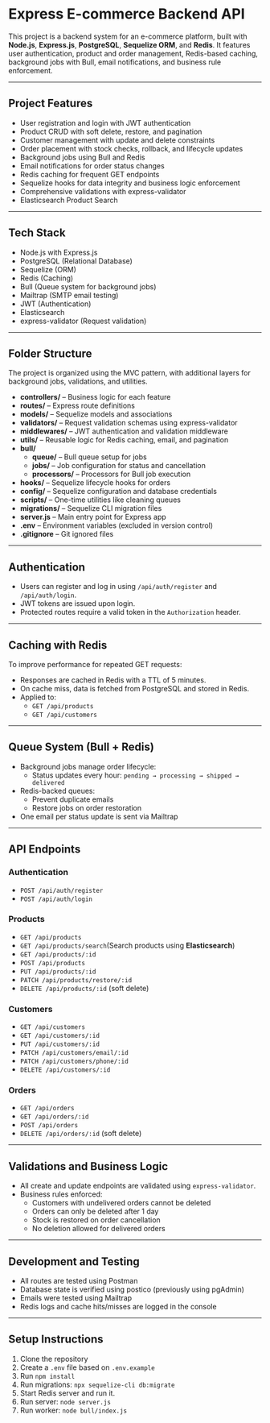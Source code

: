 # Express E-commerce Backend API

This project is a backend system for an e-commerce platform, built with **Node.js**, **Express.js**, **PostgreSQL**, **Sequelize ORM**, and **Redis**. It features user authentication, product and order management, Redis-based caching, background jobs with Bull, email notifications, and business rule enforcement.

---

## Project Features

- User registration and login with JWT authentication
- Product CRUD with soft delete, restore, and pagination
- Customer management with update and delete constraints
- Order placement with stock checks, rollback, and lifecycle updates
- Background jobs using Bull and Redis
- Email notifications for order status changes
- Redis caching for frequent GET endpoints
- Sequelize hooks for data integrity and business logic enforcement
- Comprehensive validations with express-validator
- Elasticsearch Product Search
---

## Tech Stack

- Node.js with Express.js
- PostgreSQL (Relational Database)
- Sequelize (ORM)
- Redis (Caching)
- Bull (Queue system for background jobs)
- Mailtrap (SMTP email testing)
- JWT (Authentication)
- Elasticsearch
- express-validator (Request validation)

---
## Folder Structure

The project is organized using the MVC pattern, with additional layers for background jobs, validations, and utilities.

- **controllers/** – Business logic for each feature
- **routes/** – Express route definitions
- **models/** – Sequelize models and associations
- **validators/** – Request validation schemas using express-validator
- **middlewares/** – JWT authentication and validation middleware
- **utils/** – Reusable logic for Redis caching, email, and pagination
- **bull/**
  - **queue/** – Bull queue setup for jobs
  - **jobs/** – Job configuration for status and cancellation
  - **processors/** – Processors for Bull job execution
- **hooks/** – Sequelize lifecycle hooks for orders
- **config/** – Sequelize configuration and database credentials
- **scripts/** – One-time utilities like cleaning queues
- **migrations/** – Sequelize CLI migration files
- **server.js** – Main entry point for Express app
- **.env** – Environment variables (excluded in version control)
- **.gitignore** – Git ignored files

---

## Authentication

- Users can register and log in using `/api/auth/register` and `/api/auth/login`.
- JWT tokens are issued upon login.
- Protected routes require a valid token in the `Authorization` header.

---

## Caching with Redis

To improve performance for repeated GET requests:
- Responses are cached in Redis with a TTL of 5 minutes.
- On cache miss, data is fetched from PostgreSQL and stored in Redis.
- Applied to:
  - `GET /api/products`
  - `GET /api/customers`

---

## Queue System (Bull + Redis)

- Background jobs manage order lifecycle:
  - Status updates every hour: `pending → processing → shipped → delivered`
- Redis-backed queues:
  - Prevent duplicate emails
  - Restore jobs on order restoration
- One email per status update is sent via Mailtrap

---

## API Endpoints

### Authentication

- `POST /api/auth/register`
- `POST /api/auth/login`

### Products

- `GET /api/products`
- `GET /api/products/search`(Search products using **Elasticsearch**)
- `GET /api/products/:id`
- `POST /api/products`
- `PUT /api/products/:id`
- `PATCH /api/products/restore/:id`
- `DELETE /api/products/:id` (soft delete)

### Customers

- `GET /api/customers`
- `GET /api/customers/:id`
- `PUT /api/customers/:id`
- `PATCH /api/customers/email/:id`
- `PATCH /api/customers/phone/:id`
- `DELETE /api/customers/:id`

### Orders

- `GET /api/orders`
- `GET /api/orders/:id`
- `POST /api/orders`
- `DELETE /api/orders/:id` (soft delete)

---

## Validations and Business Logic

- All create and update endpoints are validated using `express-validator`.
- Business rules enforced:
  - Customers with undelivered orders cannot be deleted
  - Orders can only be deleted after 1 day
  - Stock is restored on order cancellation
  - No deletion allowed for delivered orders

---

## Development and Testing

- All routes are tested using Postman
- Database state is verified using postico (previously using pgAdmin)
- Emails were tested using Mailtrap
- Redis logs and cache hits/misses are logged in the console

---

## Setup Instructions

1. Clone the repository  
2. Create a `.env` file based on `.env.example`  
3. Run `npm install`  
4. Run migrations: `npx sequelize-cli db:migrate`  
5. Start Redis server and run it.
6. Run server: `node server.js`  
7. Run worker: `node bull/index.js`
